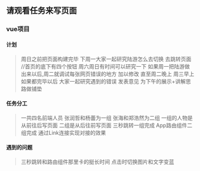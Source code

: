 ## 请观看任务来写页面
### vue项目
#### 计划
>周日之前把页面构建完毕
>下周一大家一起研究陆游怎么去切换 去跳转页面  //首页的底下有四个按钮 周六周日有时间可以研究一下
>如果周一把陆游做出来以后,周二就调试每张网页错误的地方 加以修改   直至周二晚上
>周三早上 如果都完毕以后 大家一起研究遇到的错误 发表意见 为下午的展示+讲解思路做铺垫

#### 任务分工
>一共四名前端人员 张润哲和杨蕾为一组 张海和郑浩然为二组 一组的人物是从前往后写页面 二组是从后往前写页面 三秒跳转一组完成 App路由组件二组完成 通过Link连接实现对接的效果

#### 遇到的问题
>三秒跳转和路由组件那里卡的挺长时间 点击时切换图片和文字变蓝 

